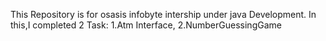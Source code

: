 This Repository is for osasis infobyte intership under java Development.
In this,I completed 2 Task:
1.Atm Interface,
2.NumberGuessingGame
